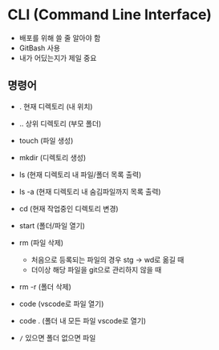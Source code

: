 # CLI (Command Line Interface)
* 배포를 위해 쓸 줄 알아야 함
* GitBash 사용
* 내가 어딨는지가 제일 중요

## 명령어
- . 현재 디렉토리 (내 위치)
- .. 상위 디렉토리 (부모 폴더)

- touch (파일 생성)

- mkdir (디렉토리 생성)

- ls (현재 디렉토리 내 파일/폴더 목록 출력)

- ls -a (현재 디렉토리 내 숨김파일까지 목록 출력)

- cd (현재 작업중인 디렉토리 변경)

- start (폴더/파일 열기)

- rm (파일 삭제)
  - 처음으로 등록되는 파일의 경우 stg -> wd로 옮길 때
  - 더이상 해당 파일을 git으로 관리하지 않을 때

- rm -r (폴더 삭제)

- code (vscode로 파일 열기)

- code . (폴더 내 모든 파일 vscode로 열기)

- `/` 있으면 폴더 없으면 파일
